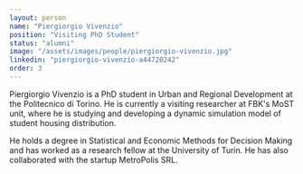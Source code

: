```yaml
---
layout: person
name: "Piergiorgio Vivenzio"
position: "Visiting PhD Student"
status: "alumni"
image: "/assets/images/people/piergiorgio-vivenzio.jpg"
linkedin: "piergiorgio-vivenzio-a44720242"
order: 3
---
```


Piergiorgio Vivenzio is a PhD student in Urban and Regional Development at the Politecnico di Torino.
He is currently a visiting researcher at FBK's MoST unit, where he is studying and developing a dynamic simulation model of student housing distribution.

He holds a degree in Statistical and Economic Methods for Decision Making and has worked as a research fellow at the University of Turin.
He has also collaborated with the startup MetroPolis SRL.
